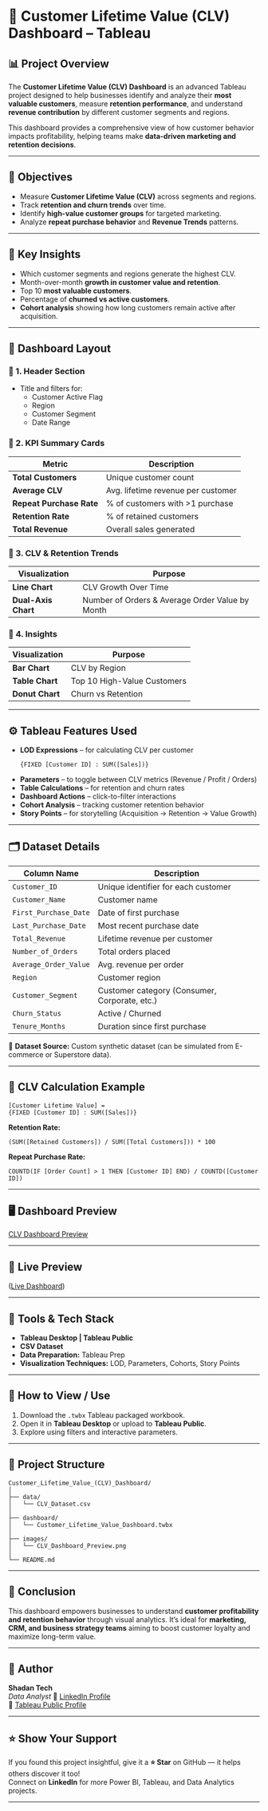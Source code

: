 # 💼 Customer Lifetime Value (CLV) Dashboard – Tableau

## 📊 Project Overview
The **Customer Lifetime Value (CLV) Dashboard** is an advanced Tableau project designed to help businesses identify and analyze their **most valuable customers**, measure **retention performance**, and understand **revenue contribution** by different customer segments and regions.

This dashboard provides a comprehensive view of how customer behavior impacts profitability, helping teams make **data-driven marketing and retention decisions**.

---

## 🎯 Objectives
- Measure **Customer Lifetime Value (CLV)** across segments and regions.  
- Track **retention and churn trends** over time.  
- Identify **high-value customer groups** for targeted marketing.  
- Analyze **repeat purchase behavior** and **Revenue Trends** patterns.

---

## 🧩 Key Insights
- Which customer segments and regions generate the highest CLV.  
- Month-over-month **growth in customer value and retention**.  
- Top 10 **most valuable customers**.  
- Percentage of **churned vs active customers**.  
- **Cohort analysis** showing how long customers remain active after acquisition.

---

## 🧱 Dashboard Layout

### 🔹 1. Header Section
- Title and filters for:
  - Customer Active Flag
  - Region
  - Customer Segment
  - Date Range

### 🔹 2. KPI Summary Cards
| Metric | Description |
|---------|-------------|
| **Total Customers** | Unique customer count |
| **Average CLV** | Avg. lifetime revenue per customer |
| **Repeat Purchase Rate** | % of customers with >1 purchase |
| **Retention Rate** | % of retained customers |
| **Total Revenue** | Overall sales generated |

### 🔹 3. CLV & Retention Trends
| Visualization | Purpose |
|----------------|----------|
| **Line Chart** | CLV Growth Over Time |
| **Dual-Axis Chart** | Number of Orders & Average Order Value by Month |

### 🔹 4. Insights
| Visualization | Purpose |
|----------------|----------|
| **Bar Chart** | CLV by Region |
| **Table Chart** | Top 10 High-Value Customers |
| **Donut Chart** | Churn vs Retention |

---

## ⚙️ Tableau Features Used
- **LOD Expressions** – for calculating CLV per customer  
  ```tableau
  {FIXED [Customer ID] : SUM([Sales])}
  ```
- **Parameters** – to toggle between CLV metrics (Revenue / Profit / Orders)  
- **Table Calculations** – for retention and churn rates  
- **Dashboard Actions** – click-to-filter interactions  
- **Cohort Analysis** – tracking customer retention behavior  
- **Story Points** – for storytelling (Acquisition → Retention → Value Growth)

---

## 🗂️ Dataset Details
| Column Name | Description |
|--------------|--------------|
| `Customer_ID` | Unique identifier for each customer |
| `Customer_Name` | Customer name |
| `First_Purchase_Date` | Date of first purchase |
| `Last_Purchase_Date` | Most recent purchase date |
| `Total_Revenue` | Lifetime revenue per customer |
| `Number_of_Orders` | Total orders placed |
| `Average_Order_Value` | Avg. revenue per order |
| `Region` | Customer region |
| `Customer_Segment` | Customer category (Consumer, Corporate, etc.) |
| `Churn_Status` | Active / Churned |
| `Tenure_Months` | Duration since first purchase |

📁 **Dataset Source:** Custom synthetic dataset (can be simulated from E-commerce or Superstore data).

---

## 🧮 CLV Calculation Example
```tableau
[Customer Lifetime Value] = 
{FIXED [Customer ID] : SUM([Sales])}
```

**Retention Rate:**
```tableau
(SUM([Retained Customers]) / SUM([Total Customers])) * 100
```

**Repeat Purchase Rate:**
```tableau
COUNTD(IF [Order Count] > 1 THEN [Customer ID] END) / COUNTD([Customer ID])
```

---

## 🖥️ Dashboard Preview  
[CLV Dashboard Preview](CLV_Dashboard_Preview.png)

---

## 🔗 Live Preview
([Live Dashboard](https://public.tableau.com/app/profile/shadan.sarfaraz/viz/Customer_Lifetime_Value_Dashboard/CustomerLifetimeValueCLVDashboard?publish=yes))

---

## 🧰 Tools & Tech Stack
- **Tableau Desktop | Tableau Public**  
- **CSV Dataset**  
- **Data Preparation:** Tableau Prep  
- **Visualization Techniques:** LOD, Parameters, Cohorts, Story Points  

---

## 📸 How to View / Use
1. Download the `.twbx` Tableau packaged workbook.  
2. Open it in **Tableau Desktop** or upload to **Tableau Public**.  
3. Explore using filters and interactive parameters.

---

## 📂 Project Structure
```
Customer_Lifetime_Value_(CLV)_Dashboard/
│
├── data/
│   └── CLV_Dataset.csv
│
├── dashboard/
│   └── Customer_Lifetime_Value_Dashboard.twbx
│
├── images/
│   └── CLV_Dashboard_Preview.png
│
└── README.md
```

---

## 🏁 Conclusion
This dashboard empowers businesses to understand **customer profitability and retention behavior** through visual analytics. It’s ideal for **marketing, CRM, and business strategy teams** aiming to boost customer loyalty and maximize long-term value.

---

## 👤 Author
**Shadan Tech**   
_Data Analyst_
🔗 [LinkedIn Profile](http://www.linkedin.com/in/shadantech)  
🔗 [Tableau Public Profile](https://public.tableau.com/app/profile/shadan.sarfaraz/vizzes)

---

## ⭐ Show Your Support

If you found this project insightful, give it a **⭐ Star** on GitHub — it helps others discover it too!  
Connect on **LinkedIn** for more Power BI, Tableau, and Data Analytics projects.

---
